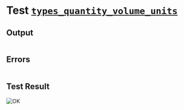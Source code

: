# Test [`types_quantity_volume_units`](../doc/types/quantity.md#L132)

## Output

```,plain
```

## Errors

```,plain
```

## Test Result

![OK](../doc/types/.test/types_quantity_volume_units.png)
